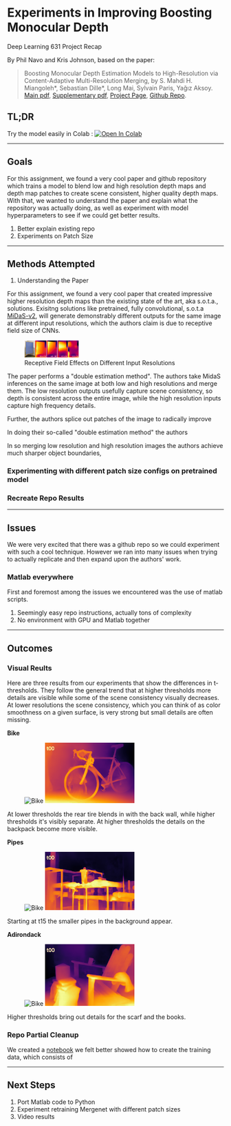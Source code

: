 
# Experiments in Improving Boosting Monocular Depth
Deep Learning 631 Project Recap

By Phil Navo and Kris Johnson, based on the paper:
> Boosting Monocular Depth Estimation Models to High-Resolution via Content-Adaptive Multi-Resolution Merging, by
> S. Mahdi H. Miangoleh\*, Sebastian Dille\*, Long Mai, Sylvain Paris, Yağız Aksoy.
> [Main pdf](http://yaksoy.github.io/papers/CVPR21-HighResDepth.pdf),
> [Supplementary pdf](http://yaksoy.github.io/papers/CVPR21-HighResDepth-Supp.pdf),
> [Project Page](http://yaksoy.github.io/highresdepth/),
> [Github Repo](https://github.com/compphoto/BoostingMonocularDepth).

## TL;DR
Try the model easily in Colab : [![Open In Colab](https://colab.research.google.com/assets/colab-badge.svg)](https://colab.research.google.com/github/krisrjohnson/BoostingMonocularDepth/blob/main/Boostmonoculardepth.ipynb)

---
## Goals
For this assignment, we found a very cool paper and github repository which trains a model to blend low and high resolution depth maps and depth map patches to create scene consistent, higher quality depth maps. With that, we wanted to understand the paper and explain what the repository was actually doing, as well as experiment with model hyperparameters to see if we could get better results.

1. Better explain existing repo
1. Experiments on Patch Size

---
## Methods Attempted
1. Understanding the Paper

For this assignment, we found a very cool paper that created impressive higher resolution depth maps than the existing state of the art, aka s.o.t.a., solutions. Exisitng solutions like pretrained, fully convolutional, s.o.t.a [MiDaS-v2][1], will generate demonstrably different outputs for the same image at different input resolutions, which the authors claim is due to receptive field size of CNNs.


<figure class="image">
  <img src="./figures/ReceptiveFieldEffects.png" alt="Receptive Field Effects on Different Input Resolutions" width=30%>
  <figcaption>Receptive Field Effects on Different Input Resolutions</figcaption>
</figure>


The paper performs a "double estimation method". The authors take MidaS inferences on the same image at both low and high resolutions and merge them. The low resolution outputs usefully capture scene consistency, so depth is consistent across the entire image, while the high resolution inputs capture high frequency details. 

Further, the authors splice out patches of the image to radically improve 

In doing their so-called "double estimation method" the authors 

In so merging low resolution and high resolution images the authors achieve much sharper object boundaries, 

### Experimenting with different patch size configs on pretrained model

### Recreate Repo Results


---
## Issues
We were very excited that there was a github repo so we could experiment with such a cool technique. However we ran into many issues when trying to actually replicate and then expand upon the authors' work.

### Matlab everywhere
First and foremost among the issues we encountered was the use of matlab scripts. 

1. Seemingly easy repo instructions, actually tons of complexity
1. No environment with GPU and Matlab together

---
## Outcomes


### Visual Reults
Here are three results from our experiments that show the differences in t-thresholds. They follow the general trend that at higher thresholds more details are visible while some of the scene consistency visually decreases. At lower resolutions the scene consistency, which you can think of as color smoothness on a given surface, is very strong but small details are often missing.

__Bike__

<p float="left" width=100%>
<figure class="image">
  <img src="./figures/bike1_im0.png" alt="Bike" width=49%>
  <img src="./figures/bike_exp.gif" alt="Bike Output" width=49%>
</figure>
</p>

At lower thresholds the rear tire blends in with the back wall, while higher thresholds it's visibly separate. At higher thresholds the details on the backpack become more visible.

__Pipes__
<p float="left" width=100%>
<figure class="image">
  <img src="./figures/pipes_im0.png" alt="Bike" width=49%>
  <img src="./figures/pipes_exp.gif" alt="Receptive Field Effects on Different Input Resolutions" width=49%>
</figure>
</p>

Starting at t15 the smaller pipes in the background appear. 

__Adirondack__
<p float="left" width=100%>
<figure class="image">
  <img src="./figures/Adirondack_im0.png" alt="Bike" width=49%>
  <img src="./figures/Adirondack_exp.gif" alt="Receptive Field Effects on Different Input Resolutions" width=49%>
</figure>
</p>

Higher thresholds bring out details for the scarf and the books.


### Repo Partial Cleanup
We created a [notebook](./Create_Training_Data.ipynb) we felt better showed how to create the training data, which consists of 

---
## Next Steps

1. Port Matlab code to Python
1. Experiment retraining Mergenet with different patch sizes
1. Video results



[1]: https://github.com/intel-isl/MiDaS/tree/v2